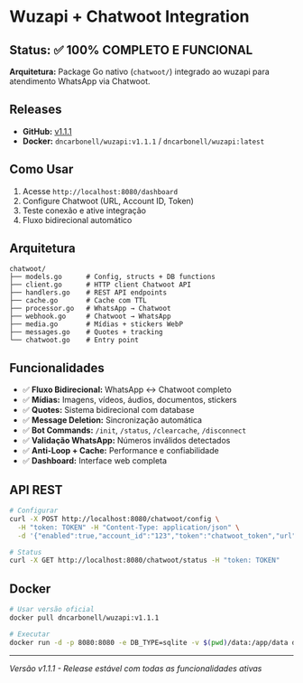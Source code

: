 # Wuzapi + Chatwoot Integration

## Status: ✅ 100% COMPLETO E FUNCIONAL

**Arquitetura:** Package Go nativo (`chatwoot/`) integrado ao wuzapi para atendimento WhatsApp via Chatwoot.

## Releases
- **GitHub:** [v1.1.1](https://github.com/flouds-dncarbonell/wuzapi/tree/v1.1.1)
- **Docker:** `dncarbonell/wuzapi:v1.1.1` / `dncarbonell/wuzapi:latest`

## Como Usar
1. Acesse `http://localhost:8080/dashboard`
2. Configure Chatwoot (URL, Account ID, Token)
3. Teste conexão e ative integração
4. Fluxo bidirecional automático

## Arquitetura
```
chatwoot/
├── models.go      # Config, structs + DB functions
├── client.go      # HTTP client Chatwoot API
├── handlers.go    # REST API endpoints
├── cache.go       # Cache com TTL
├── processor.go   # WhatsApp → Chatwoot
├── webhook.go     # Chatwoot → WhatsApp
├── media.go       # Mídias + stickers WebP
├── messages.go    # Quotes + tracking
└── chatwoot.go    # Entry point
```

## Funcionalidades
- ✅ **Fluxo Bidirecional:** WhatsApp ↔ Chatwoot completo
- ✅ **Mídias:** Imagens, vídeos, áudios, documentos, stickers
- ✅ **Quotes:** Sistema bidirecional com database
- ✅ **Message Deletion:** Sincronização automática
- ✅ **Bot Commands:** `/init`, `/status`, `/clearcache`, `/disconnect`
- ✅ **Validação WhatsApp:** Números inválidos detectados
- ✅ **Anti-Loop + Cache:** Performance e confiabilidade
- ✅ **Dashboard:** Interface web completa

## API REST
```bash
# Configurar
curl -X POST http://localhost:8080/chatwoot/config \
  -H "token: TOKEN" -H "Content-Type: application/json" \
  -d '{"enabled":true,"account_id":"123","token":"chatwoot_token","url":"https://app.chatwoot.com"}'

# Status
curl -X GET http://localhost:8080/chatwoot/status -H "token: TOKEN"
```

## Docker
```bash
# Usar versão oficial
docker pull dncarbonell/wuzapi:v1.1.1

# Executar
docker run -d -p 8080:8080 -e DB_TYPE=sqlite -v $(pwd)/data:/app/data dncarbonell/wuzapi:v1.1.1
```

---
*Versão v1.1.1 - Release estável com todas as funcionalidades ativas*